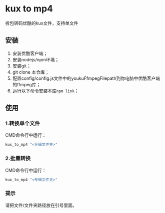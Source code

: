 # kux to mp4

拆包转码优酷的kux文件，支持单文件

## 安装

1. 安装优酷客户端；
2. 安装nodejs/npm环境；
3. 安装git；
4. git clone 本仓库；
5. 配置config/config.js文件中的youkuFfmpegFilepath到你电脑中优酷客户端的ffmpeg库；
6. 运行以下命令安装本库`npm link`；

## 使用

### 1.转换单个文件

CMD命令行中运行：

```cmd 
kux_to_mp4 "<专辑文件夹>"
```

### 2.批量转换

CMD命令行中运行：

```cmd 
kux_to_mp4 "<专辑文件夹>"
```

### 提示

请把文件/文件夹路径放在引号里面。
